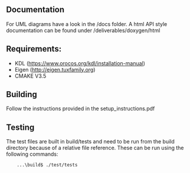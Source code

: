 ## Documentation
For UML diagrams have a look in the /docs folder. A html API style 
documentation can be found under /deliverables/doxygen/html

## Requirements:
- KDL (https://www.orocos.org/kdl/installation-manual)
- Eigen (http://eigen.tuxfamily.org)
- CMAKE V3.5


## Building
Follow the instructions provided in the setup_instructions.pdf

## Testing
The test files are built in build/tests and need to be run from the build directory
because of a relative file reference. These can be run using the following commands:
```
    ...\build$ ./test/tests
```